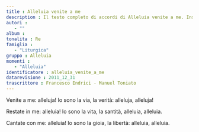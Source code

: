 ```yaml
--- 
title : Alleluia venite a me
description : Il testo completo di accordi di Alleluia venite a me. Inseriscila nel tuo canzoniere!
autori : 
   - ""
album : 
tonalita : Re
famiglia : 
   - "Liturgica"
gruppo : Alleluia
momenti : 
   - "Alleluia"
identificatore : alleluia_venite_a_me
datarevisione : 2011_12_31
trascrittore : Francesco Endrici - Manuel Toniato
--- 
```




Venite a me: alleluja! 
Io sono la via, la verità: alleluja, alleluja!


Restate in me: alleluia! 
Io sono la vita, la santità, alleluia, alleluia.


Cantate con me: alleluia! 
Io sono la gioia, la libertà: alleluia, alleluia.



